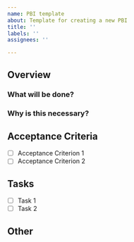 ```yaml
---
name: PBI template
about: Template for creating a new PBI
title: ''
labels: ''
assignees: ''

---
```


## Overview  
<!-- Briefly describe the main issues, features, and expected outcomes of this PBI. -->

### What will be done?  

### Why is this necessary?  

## Acceptance Criteria  
<!-- List the conditions under which this PBI can be considered complete. Specify the acceptance criteria in a checklist format. -->  
- [ ] Acceptance Criterion 1  
- [ ] Acceptance Criterion 2  

## Tasks  
<!-- List the tasks (specific work items) required for developers to complete this PBI in a checklist format. -->  
- [ ] Task 1  
- [ ] Task 2  

## Other  
<!-- Include here any related documents, similar past PBIs, notes, or remarks related to this PBI. -->
